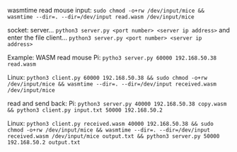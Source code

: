 wasmtime read mouse input:
`sudo chmod -o+rw /dev/input/mice && wasmtime --dir=. --dir=/dev/input read.wasm /dev/input/mice`

socket:
server...
`python3 server.py <port number> <server ip address>`
and enter the file
client...
`python3 server.py <port number> <server ip address>`

Example:
WASM read mouse
Pi: `pytho3 server.py 60000 192.168.50.38 read.wasm`

Linux: `python3 client.py 60000 192.168.50.38 && sudo chmod -o+rw /dev/input/mice && wasmtime --dir=. --dir=/dev/input received.wasm /dev/input/mice`

read and send back:
Pi: `python3 server.py 40000 192.168.50.38 copy.wasm && python3 client.py input.txt 50000 192.168.50.2`

Linux: `python3 client.py received.wasm 40000 192.168.50.38 && sudo chmod -o+rw /dev/input/mice && wasmtime --dir=. --dir=/dev/input received.wasm /dev/input/mice output.txt && python3 server.py 50000 192.168.50.2 output.txt`
